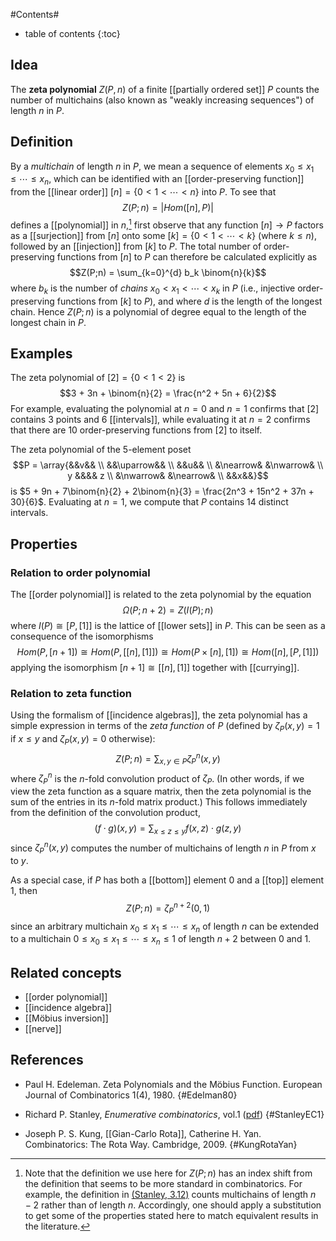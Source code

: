 #Contents#
* table of contents
{:toc}

## Idea

The **zeta polynomial** $Z(P,n)$ of a finite [[partially ordered set]] $P$ counts the number of multichains (also known as "weakly increasing sequences") of length $n$ in $P$.

## Definition

By a _multichain_ of length $n$ in $P$, we mean a sequence of elements $x_0 \le x_1 \le \cdots \le x_n$, which can be identified with an [[order-preserving function]] from the [[linear order]] $[n] = \{ 0 \lt 1 \lt \cdots \lt n \}$ into $P$.
To see that
$$Z(P;n) = |Hom([n],P)|$$
defines a [[polynomial]] in $n$,[^Note] first observe that any function $[n] \to P$ factors as a [[surjection]] from $[n]$ onto some $[k] = \{ 0 \lt 1 \lt \cdots \lt k \}$ (where $k \le n$), followed by an [[injection]] from $[k]$ to $P$. The total number of order-preserving functions from $[n]$ to $P$ can therefore be calculated explicitly as 
$$Z(P;n) = \sum_{k=0}^{d} b_k \binom{n}{k}$$
where $b_k$ is the number of _chains_ $x_0 \lt x_1 \lt \cdots \lt x_k$ in $P$ (i.e., injective order-preserving functions from $[k]$ to $P$), and where $d$ is the length of the longest chain. Hence $Z(P;n)$ is a polynomial of degree equal to the length of the longest chain in $P$.

[^Note]: Note that the definition we use here for $Z(P;n)$ has an index shift from the definition that seems to be more standard in combinatorics. For example, the definition in [(Stanley, 3.12)](#StanleyEC1) counts multichains of length $n-2$ rather than of length $n$. Accordingly, one should apply a substitution to get some of the properties stated here to match equivalent results in the literature.

## Examples

The zeta polynomial of $[2] = \{ 0 \lt 1 \lt 2 \}$ is
$$3 + 3n + \binom{n}{2} = \frac{n^2 + 5n + 6}{2}$$
For example, evaluating the polynomial at $n=0$ and $n=1$ confirms that $[2]$ contains 3 points and 6 [[intervals]], while evaluating it at $n=2$ confirms that there are 10 order-preserving functions from $[2]$ to itself.

The zeta polynomial of the 5-element poset
$$P = \array{&&v&& \\ &&\uparrow&& \\ &&u&& \\ &\nearrow& &\nwarrow& \\ y &&&& z \\ &\nwarrow& &\nearrow& \\ &&x&&}$$
is $5 + 9n + 7\binom{n}{2} + 2\binom{n}{3} = \frac{2n^3 + 15n^2 + 37n + 30}{6}$.
Evaluating at $n=1$, we compute that $P$ contains 14 distinct intervals.

## Properties

### Relation to order polynomial

The [[order polynomial]] is related to the  zeta polynomial by the equation
$$
\Omega(P;n+2) = Z(I(P);n)
$$
where $I(P) \cong [P,[1]]$ is the lattice of [[lower sets]] in $P$.
This can be seen as a consequence of the isomorphisms
$$Hom(P, [n+1]) \cong Hom(P, [[n],[1]]) \cong Hom(P\times [n],[1]) \cong Hom([n], [P,[1]])$$
applying the isomorphism $[n+1] \cong [[n],[1]]$ together with [[currying]].

### Relation to zeta function

Using the formalism of [[incidence algebras]], the zeta polynomial has a simple expression in terms of the _zeta function_ of $P$ (defined by $\zeta_P(x,y) = 1$ if $x\le y$ and $\zeta_P(x,y) = 0$ otherwise):
$$Z(P;n) = \sum_{x,y\in P} \zeta_P^n(x,y)$$
where $\zeta_P^n$ is the $n$-fold convolution product of $\zeta_P$. (In other words, if we view the zeta function as a square matrix, then the zeta polynomial is the sum of the entries in its $n$-fold matrix product.) This follows immediately from the definition of the convolution product,
$$(f\cdot g)(x,y) = \sum_{x \le z \le y} f(x,z) \cdot g(z,y)$$
since $\zeta_P^n(x,y)$ computes the number of multichains of length $n$ in $P$ from $x$ to $y$.
 
As a special case, if $P$ has both a [[bottom]] element 0 and a [[top]] element 1, then
$$Z(P;n) = \zeta_P^{n+2}(0,1)$$
since an arbitrary multichain $x_0 \le x_1 \le \cdots \le x_n$ of length $n$ can be extended to a multichain $0 \le x_0 \le x_1 \le \cdots \le x_n \le 1$ of length $n+2$ between 0 and 1.

## Related concepts

* [[order polynomial]]
* [[incidence algebra]]
* [[Möbius inversion]]
* [[nerve]]

## References

* Paul H. Edeleman. Zeta Polynomials and the Möbius Function. European Journal of Combinatorics 1(4), 1980.
{#Edelman80}

* Richard P. Stanley, _Enumerative combinatorics_, vol.1 ([pdf](http://www-math.mit.edu/~rstan/ec/ec1.pdf))
{#StanleyEC1}

* Joseph P. S. Kung, [[Gian-Carlo Rota]], Catherine H. Yan. Combinatorics: The Rota Way. Cambridge, 2009.
{#KungRotaYan}
